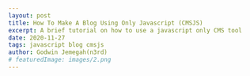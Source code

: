 ```yaml
---
layout: post
title: How To Make A Blog Using Only Javascript (CMSJS)
excerpt: A brief tutorial on how to use a javascript only CMS tool
date: 2020-11-27
tags: javascript blog cmsjs
author: Godwin Jemegah(n3rd)
# featuredImage: images/2.png
---
```

